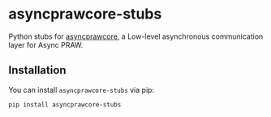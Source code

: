 # asyncprawcore-stubs

Python stubs for [asyncprawcore](https://github.com/praw-dev/asyncprawcore), a Low-level asynchronous communication layer for Async PRAW.


## Installation

You can install `asyncprawcore-stubs` via pip:

```bash
pip install asyncprawcore-stubs
```
